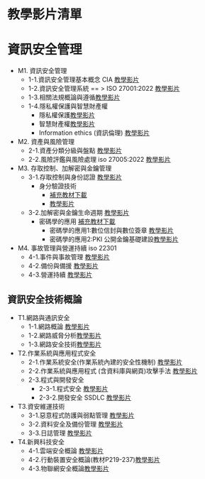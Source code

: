 
# 教學影片清單
# 資訊安全管理
- M1. 資訊安全管理 
  - 1-1.資訊安全管理基本概念 CIA  [教學影片](https://youtu.be/mvFN6vPbX4o)
  - 1-2.資訊安全管理系統  == > ISO 27001:2022 [教學影片](https://youtu.be/1tA3O1gd2VE)
  - 1-3.相關法規概論與遵循[教學影片](https://youtu.be/gwvtxC0knsA)
  - 1-4.隱私權保護與智慧財產權
    - 隱私權保護[教學影片](https://youtu.be/UaKB-Czp-XQ)
    - 智慧財產權[教學影片](https://youtu.be/VDjyFwi-0TU)
    - Information ethics (資訊倫理) [教學影片](https://youtu.be/Aung2hUkSu4)
- M2. 資產與風險管理
  - 2-1.資產分類分級與盤點    [教學影片](https://youtu.be/JxZya5H1lxk)
  - 2-2.風險評鑑與風險處理 iso 27005:2022 [教學影片](https://youtu.be/Ch4R-2F_8SM)
- M3. 存取控制、加解密與金鑰管理
  - 3-1.存取控制與身份認證 [教學影片](https://youtu.be/EJs_44FP6gE)
    - 身分驗證技術
      - [補充教材下載](./各種身分鑑別(Authentication)技術.pdf) 
      - [教學影片](https://youtu.be/ClsoBSxzhlc) 
  - 3-2.加解密與金鑰生命週期 [教學影片](https://youtu.be/X8W1UPuhDzs)
    - 密碼學的應用 [補充教材下載](./密碼學的應用.pdf) 
      - 密碼學的應用1:數位信封與數位簽章 [教學影片](https://youtu.be/LIG-mXyJTG0)
      - 密碼學的應用2:PKI 公開金鑰基礎建設[教學影片](https://youtu.be/G02vkzLSrE4)
- M4. 事故管理與營運持續 iso 22301
  - 4-1.事件與事故管理 [教學影片](https://youtu.be/dxSIfvJlYDc)
  - 4-2.備份與備援 [教學影片](https://youtu.be/z0QIY4pUXFU)
  - 4-3.營運持續 [教學影片](https://youtu.be/RTOH3nzJEv4)
## 資訊安全技術概論 
- T1.網路與通訊安全
  - 1-1.網路概論  [教學影片](https://youtu.be/2yB_PkfLcdI)
  - 1-2.網路威脅分析[教學影片](https://youtu.be/aEz1B_CoZq8)
  - 1-3.網路安全技術[教學影片](https://youtu.be/fvsWBwC0hEY)
- T2.作業系統與應用程式安全
  - 2-1.作業系統安全(作業系統內建的安全性機制)  [教學影片](https://youtu.be/WWHPXcmTqQA)
  - 2-2.作業系統與應用程式 (含資料庫與網頁)攻擊手法 [教學影片](https://youtu.be/D6F-WIb1Yhk)
  - 2-3.程式與開發安全
    - 2-3-1.程式安全 [教學影片](https://youtu.be/DuhlKzMpGZU)
    - 2-3-2.開發安全  SSDLC [教學影片](https://youtu.be/LUDyLBC1Ap4)
- T3.資安維運技術
  - 3-1.惡意程式防護與弱點管理 [教學影片](https://youtu.be/DnYCGwmEK_k)
  - 3-2.資料安全及備份管理  [教學影片](https://youtu.be/RzX3-Q-vKnE)
  - 3-3.日誌管理 [教學影片](https://youtu.be/0yS6XrDn3vE)
- T4.新興科技安全
  - 4-1.雲端安全概論 [教學影片](https://youtu.be/DQicJtGJdyU)
  - 4-2.行動裝置安全概論(教材P219-237)[教學影片](https://youtu.be/rz-FUIeLmB8)
  - 4-3.物聯網安全概論[教學影片](https://youtu.be/0zNPPdzr130)



